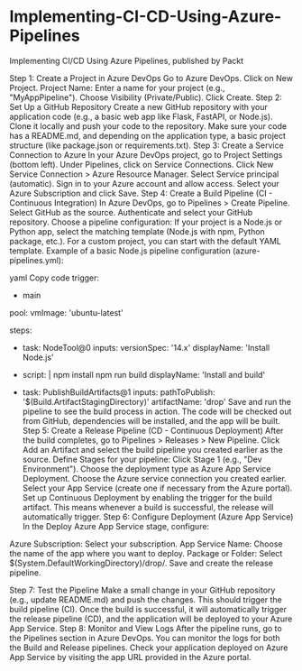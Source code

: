 # Implementing-CI-CD-Using-Azure-Pipelines
Implementing CI/CD Using Azure Pipelines, published by Packt

Step 1: Create a Project in Azure DevOps
Go to Azure DevOps.
Click on New Project.
Project Name: Enter a name for your project (e.g., "MyAppPipeline").
Choose Visibility (Private/Public).
Click Create.
Step 2: Set Up a GitHub Repository
Create a new GitHub repository with your application code (e.g., a basic web app like Flask, FastAPI, or Node.js).
Clone it locally and push your code to the repository.
Make sure your code has a README.md, and depending on the application type, a basic project structure (like package.json or requirements.txt).
Step 3: Create a Service Connection to Azure
In your Azure DevOps project, go to Project Settings (bottom left).
Under Pipelines, click on Service Connections.
Click New Service Connection > Azure Resource Manager.
Select Service principal (automatic).
Sign in to your Azure account and allow access.
Select your Azure Subscription and click Save.
Step 4: Create a Build Pipeline (CI - Continuous Integration)
In Azure DevOps, go to Pipelines > Create Pipeline.
Select GitHub as the source.
Authenticate and select your GitHub repository.
Choose a pipeline configuration:
If your project is a Node.js or Python app, select the matching template (Node.js with npm, Python package, etc.).
For a custom project, you can start with the default YAML template.
Example of a basic Node.js pipeline configuration (azure-pipelines.yml):

yaml
Copy code
trigger:
- main

pool:
  vmImage: 'ubuntu-latest'

steps:
- task: NodeTool@0
  inputs:
    versionSpec: '14.x'
  displayName: 'Install Node.js'

- script: |
    npm install
    npm run build
  displayName: 'Install and build'

- task: PublishBuildArtifacts@1
  inputs:
    pathToPublish: '$(Build.ArtifactStagingDirectory)'
    artifactName: 'drop'
Save and run the pipeline to see the build process in action.
The code will be checked out from GitHub, dependencies will be installed, and the app will be built.
Step 5: Create a Release Pipeline (CD - Continuous Deployment)
After the build completes, go to Pipelines > Releases > New Pipeline.
Click Add an Artifact and select the build pipeline you created earlier as the source.
Define Stages for your pipeline:
Click Stage 1 (e.g., "Dev Environment").
Choose the deployment type as Azure App Service Deployment.
Choose the Azure service connection you created earlier.
Select your App Service (create one if necessary from the Azure portal).
Set up Continuous Deployment by enabling the trigger for the build artifact. This means whenever a build is successful, the release will automatically trigger.
Step 6: Configure Deployment (Azure App Service)
In the Deploy Azure App Service stage, configure:

Azure Subscription: Select your subscription.
App Service Name: Choose the name of the app where you want to deploy.
Package or Folder: Select $(System.DefaultWorkingDirectory)/drop/.
Save and create the release pipeline.

Step 7: Test the Pipeline
Make a small change in your GitHub repository (e.g., update README.md) and push the changes.
This should trigger the build pipeline (CI).
Once the build is successful, it will automatically trigger the release pipeline (CD), and the application will be deployed to your Azure App Service.
Step 8: Monitor and View Logs
After the pipeline runs, go to the Pipelines section in Azure DevOps.
You can monitor the logs for both the Build and Release pipelines.
Check your application deployed on Azure App Service by visiting the app URL provided in the Azure portal.
